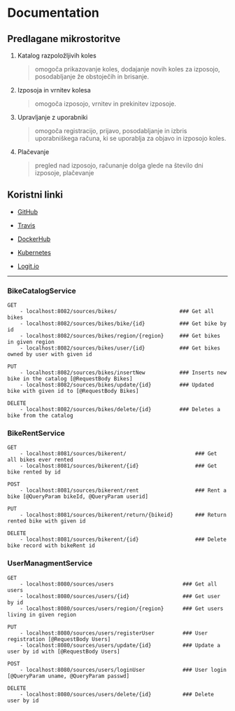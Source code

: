 # Documentation

## Predlagane mikrostoritve

1. Katalog razpoložljivih koles
    > omogoča prikazovanje koles, dodajanje novih koles za izposojo, posodabljanje že obstoječih in brisanje.

2. Izposoja in vrnitev kolesa
    > omogoča izposojo, vrnitev in prekinitev izposoje. 

3. Upravljanje z uporabniki
    > omogoča registracijo, prijavo, posodabljanje in izbris uporabniškega računa, ki se uporablja za objavo in izposojo koles.

4. Plačevanje
    > pregled nad izposojo, računanje dolga glede na število dni izposoje, plačevanje


## Koristni linki

- [GitHub](https://github.com/orgs/CityBikeShare/dashboard)

- [Travis](https://travis-ci.org/CityBikeShare)

- [DockerHub](https://hub.docker.com/u/citybikeshare)

- [Kubernetes](https://console.bluemix.net/containers-kubernetes/clusters/77a9d8f1d0d04857a4fa680904fca098/overview?region=ibm:yp:eu-de&resourceGroup=)

- [Logit.io](https://logit.io/a/5a3f88fc-ec2f-491e-a479-10351343c1ab)

---

### BikeCatalogService
    GET
        - localhost:8082/sources/bikes/                    ### Get all bikes
        - localhost:8082/sources/bikes/bike/{id}           ### Get bike by id
        - localhost:8082/sources/bikes/region/{region}     ### Get bikes in given region
        - localhost:8082/sources/bikes/user/{id}           ### Get bikes owned by user with given id

    PUT
        - localhost:8082/sources/bikes/insertNew           ### Inserts new bike in the catalog [@RequestBody Bikes]
        - localhost:8082/sources/bikes/update/{id}         ### Updated bike with given id to [@RequestBody Bikes]

    DELETE
        - localhost:8082/sources/bikes/delete/{id}         ### Deletes a bike from the catalog
        
### BikeRentService
    GET
        - localhost:8081/sources/bikerent/                      ### Get all bikes ever rented
        - localhost:8081/sources/bikerent/{id}                  ### Get bike rented by id

    POST
        - localhost:8081/sources/bikerent/rent                  ### Rent a bike [@QueryParam bikeId, @QueryParam userid]

    PUT
        - localhost:8081/sources/bikerent/return/{bikeid}       ### Return rented bike with given id
        
    DELETE
        - localhost:8081/sources/bikerent/{id}                  ### Delete bike record with bikeRent id 

### UserManagmentService
    GET
        - localhost:8080/sources/users                      ### Get all users
        - localhost:8080/sources/users/{id}                 ### Get user by id
        - localhost:8080/sources/users/region/{region}      ### Get users living in given region
        
    PUT
        - localhost:8080/sources/users/registerUser         ### User registration [@RequestBody Users]
        - localhost:8080/sources/users/update/{id}          ### Update a user by id with [@RequestBody Users]

    POST
        - localhost:8080/sources/users/loginUser            ### User login [@QueryParam uname, @QueryParam passwd]

    DELETE
        - localhost:8080/sources/users/delete/{id}          ### Delete user by id

